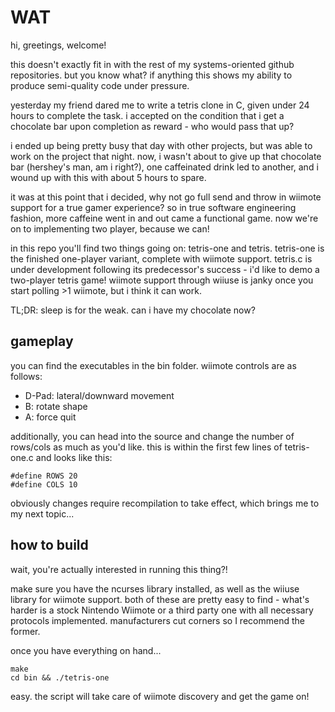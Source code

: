 # WAT

hi, greetings, welcome!

this doesn't exactly fit in with the rest of my systems-oriented github repositories. but you know what? if anything this shows my ability to produce semi-quality code under pressure.

yesterday my friend dared me to write a tetris clone in C, given under 24 hours to complete the task. i accepted on the condition that i get a chocolate bar upon completion as reward - who would pass that up?

i ended up being pretty busy that day with other projects, but was able to work on the project that night. now, i wasn't about to give up that chocolate bar (hershey's man, am i right?), one caffeinated drink led to another, and i wound up with this with about 5 hours to spare.

it was at this point that i decided, why not go full send and throw in wiimote support for a true gamer experience? so in true software engineering fashion, more caffeine went in and out came a functional game. now we're on to implementing two player, because we can!

in this repo you'll find two things going on: tetris-one and tetris. tetris-one is the finished one-player variant, complete with wiimote support. tetris.c is under development following its predecessor's success - i'd like to demo a two-player tetris game! wiimote support through wiiuse is janky once you start polling >1 wiimote, but i think it can work.

TL;DR: sleep is for the weak. can i have my chocolate now?

## gameplay

you can find the executables in the bin folder. wiimote controls are as follows:
  - D-Pad: lateral/downward movement
  - B: rotate shape
  - A: force quit

additionally, you can head into the source and change the number of rows/cols as much as you'd like. this is within the first few lines of tetris-one.c and looks like this:

```
#define ROWS 20
#define COLS 10
```

obviously changes require recompilation to take effect, which brings me to my next topic...

## how to build

wait, you're actually interested in running this thing?!

make sure you have the ncurses library installed, as well as the wiiuse library for wiimote support. both of these are pretty easy to find - what's harder is a stock Nintendo Wiimote or a third party one with all necessary protocols implemented. manufacturers cut corners so I recommend the former.

once you have everything on hand...

```
make
cd bin && ./tetris-one
```

easy. the script will take care of wiimote discovery and get the game on!


